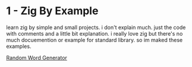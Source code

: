 # 1 - Zig By Example
learn zig by simple and small projects. i don't explain much. just the code with comments and a little bit explanation.
i really love zig but there's no much docuemention or example for standard library. so im maked these examples.

[Random Word Generator](/word-generator.md)